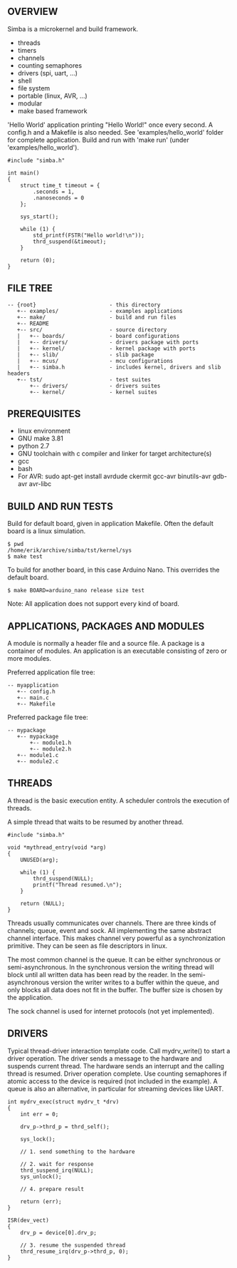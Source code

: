 OVERVIEW
--------

Simba is a microkernel and build framework.

* threads
* timers
* channels
* counting semaphores
* drivers (spi, uart, ...)
* shell
* file system
* portable (linux, AVR, ...)
* modular
* make based framework

'Hello World' application printing "Hello World!" once every second. A config.h
and a Makefile is also needed. See 'examples/hello_world' folder for complete application.
Build and run with 'make run' (under 'examples/hello_world').

    #include "simba.h"
    
    int main()
    {
        struct time_t timeout = {
            .seconds = 1,
            .nanoseconds = 0
        };
    
        sys_start();
        
        while (1) {
            std_printf(FSTR("Hello world!\n"));
            thrd_suspend(&timeout);
        }
        
        return (0);
    }

FILE TREE
---------

    -- {root}                       - this directory
       +-- examples/                - examples applications
       +-- make/                    - build and run files
       +-- README
       +-- src/                     - source directory
       |   +-- boards/              - board configurations
       |   +-- drivers/             - drivers package with ports
       |   +-- kernel/              - kernel package with ports
       |   +-- slib/                - slib package
       |   +-- mcus/                - mcu configurations
       |   +-- simba.h              - includes kernel, drivers and slib headers
       +-- tst/                     - test suites
           +-- drivers/             - drivers suites
           +-- kernel/              - kernel suites

PREREQUISITES
-------------

* linux environment
* GNU make 3.81
* python 2.7
* GNU toolchain with c compiler and linker for target architecture(s)
* gcc
* bash
* For AVR: sudo apt-get install avrdude ckermit gcc-avr binutils-avr gdb-avr avr-libc

BUILD AND RUN TESTS
-------------------

Build for default board, given in application Makefile. Often the default board
is a linux simulation.

    $ pwd
    /home/erik/archive/simba/tst/kernel/sys
    $ make test

To build for another board, in this case Arduino Nano. This overrides
the default board.

    $ make BOARD=arduino_nano release size test

Note: All application does not support every kind of board.

APPLICATIONS, PACKAGES AND MODULES
----------------------------------

A module is normally a header file and a source file. A package is a container of
modules. An application is an executable consisting of zero or more modules.

Preferred application file tree:

    -- myapplication
       +-- config.h
       +-- main.c
       +-- Makefile

Preferred package file tree:

    -- mypackage
       +-- mypackage
           +-- module1.h
           +-- module2.h
       +-- module1.c
       +-- module2.c

THREADS
-------

A thread is the basic execution entity. A scheduler controls the execution of
threads.

A simple thread that waits to be resumed by another thread.

    #include "simba.h"

    void *mythread_entry(void *arg)
    {
        UNUSED(arg);

        while (1) {
            thrd_suspend(NULL);
            printf("Thread resumed.\n");
        }

        return (NULL);
    }

Threads usually communicates over channels. There are three kinds of channels;
queue, event and sock. All implementing the same abstract channel interface.
This makes channel very powerful as a synchronization primitive. They can be
seen as file descriptors in linux.

The most common channel is the queue. It can be either synchronous or
semi-asynchronous. In the synchronous version the writing thread will
block until all written data has been read by the reader. In the
semi-asynchronous version the writer writes to a buffer within the
queue, and only blocks all data does not fit in the buffer. The buffer
size is chosen by the application.

The sock channel is used for internet protocols (not yet implemented).

DRIVERS
-------

Typical thread-driver interaction template code. Call mydrv_write() to start
a driver operation. The driver sends a message to the hardware and suspends
current thread. The hardware sends an interrupt and the calling thread is
resumed. Driver operation complete. Use counting semaphores if atomic access
to the device is required (not included in the example). A queue is also
an alternative, in particular for streaming devices like UART.

    int mydrv_exec(struct mydrv_t *drv)
    {
        int err = 0;
        
        drv_p->thrd_p = thrd_self();
        
        sys_lock();

        // 1. send something to the hardware
        
        // 2. wait for response
        thrd_suspend_irq(NULL);
        sys_unlock();
        
        // 4. prepare result
        
        return (err);
    }

    ISR(dev_vect)
    {
        drv_p = device[0].drv_p;

        // 3. resume the suspended thread
        thrd_resume_irq(drv_p->thrd_p, 0);
    }
